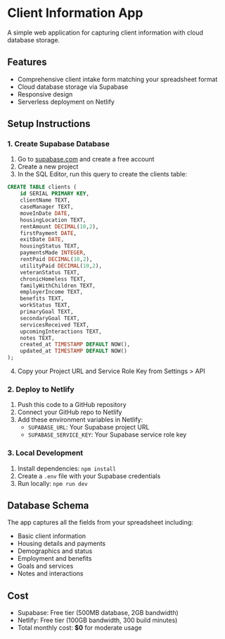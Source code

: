 # Client Information App

A simple web application for capturing client information with cloud database storage.

## Features

- Comprehensive client intake form matching your spreadsheet format
- Cloud database storage via Supabase
- Responsive design
- Serverless deployment on Netlify

## Setup Instructions

### 1. Create Supabase Database

1. Go to [supabase.com](https://supabase.com) and create a free account
2. Create a new project
3. In the SQL Editor, run this query to create the clients table:

```sql
CREATE TABLE clients (
    id SERIAL PRIMARY KEY,
    clientName TEXT,
    caseManager TEXT,
    moveInDate DATE,
    housingLocation TEXT,
    rentAmount DECIMAL(10,2),
    firstPayment DATE,
    exitDate DATE,
    housingStatus TEXT,
    paymentsMade INTEGER,
    rentPaid DECIMAL(10,2),
    utilityPaid DECIMAL(10,2),
    veteranStatus TEXT,
    chronicHomeless TEXT,
    familyWithChildren TEXT,
    employerIncome TEXT,
    benefits TEXT,
    workStatus TEXT,
    primaryGoal TEXT,
    secondaryGoal TEXT,
    servicesReceived TEXT,
    upcomingInteractions TEXT,
    notes TEXT,
    created_at TIMESTAMP DEFAULT NOW(),
    updated_at TIMESTAMP DEFAULT NOW()
);
```

4. Copy your Project URL and Service Role Key from Settings > API

### 2. Deploy to Netlify

1. Push this code to a GitHub repository
2. Connect your GitHub repo to Netlify
3. Add these environment variables in Netlify:
   - `SUPABASE_URL`: Your Supabase project URL
   - `SUPABASE_SERVICE_KEY`: Your Supabase service role key

### 3. Local Development

1. Install dependencies: `npm install`
2. Create a `.env` file with your Supabase credentials
3. Run locally: `npm run dev`

## Database Schema

The app captures all the fields from your spreadsheet including:
- Basic client information
- Housing details and payments
- Demographics and status
- Employment and benefits
- Goals and services
- Notes and interactions

## Cost

- Supabase: Free tier (500MB database, 2GB bandwidth)
- Netlify: Free tier (100GB bandwidth, 300 build minutes)
- Total monthly cost: **$0** for moderate usage